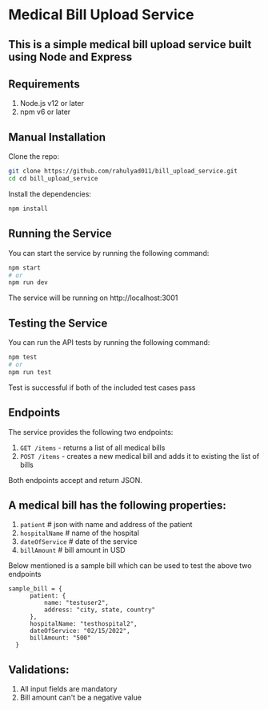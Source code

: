 # Medical Bill Upload Service
## This is a simple medical bill upload service built using Node and Express

## Requirements
1. Node.js v12 or later
2. npm v6 or later

## Manual Installation

Clone the repo:

```bash
git clone https://github.com/rahulyad011/bill_upload_service.git
cd cd bill_upload_service
```

Install the dependencies:

```bash
npm install
```

## Running the Service
You can start the service by running the following command:
```bash
npm start
# or
npm run dev
```
The service will be running on http://localhost:3001

## Testing the Service
You can run the API tests by running the following command:
```bash
npm test
# or
npm run test
```
Test is successful if both of the included test cases pass

## Endpoints
The service provides the following two endpoints:

1. `GET /items` - returns a list of all medical bills
2. `POST /items` - creates a new medical bill and adds it to existing the list of bills

Both endpoints accept and return JSON.

## A medical bill has the following properties:
1. `patient` # json with name and address of the patient
2. `hospitalName` # name of the hospital
3. `dateOfService` # date of the service
4. `billAmount` # bill amount in USD

Below mentioned is a sample bill which can be used to test the above two endpoints
```
sample_bill = {
      patient: {
          name: "testuser2",
          address: "city, state, country"
      },
      hospitalName: "testhospital2", 
      dateOfService: "02/15/2022", 
      billAmount: "500"
  }
```

## Validations:
1. All input fields are mandatory
2. Bill amount can't be a negative value
